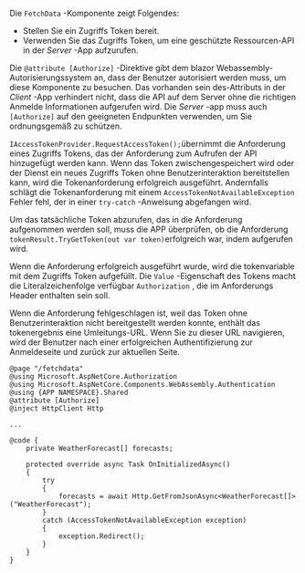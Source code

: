 Die `FetchData` -Komponente zeigt Folgendes:

* Stellen Sie ein Zugriffs Token bereit.
* Verwenden Sie das Zugriffs Token, um eine geschützte Ressourcen-API in der *Server* -App aufzurufen.

Die `@attribute [Authorize]` -Direktive gibt dem blazor Webassembly-Autorisierungssystem an, dass der Benutzer autorisiert werden muss, um diese Komponente zu besuchen. Das vorhanden sein des-Attributs in der *Client* -App verhindert nicht, dass die API auf dem Server ohne die richtigen Anmelde Informationen aufgerufen wird. Die *Server* -app muss auch `[Authorize]` auf den geeigneten Endpunkten verwenden, um Sie ordnungsgemäß zu schützen.

`IAccessTokenProvider.RequestAccessToken();`übernimmt die Anforderung eines Zugriffs Tokens, das der Anforderung zum Aufrufen der API hinzugefügt werden kann. Wenn das Token zwischengespeichert wird oder der Dienst ein neues Zugriffs Token ohne Benutzerinteraktion bereitstellen kann, wird die Tokenanforderung erfolgreich ausgeführt. Andernfalls schlägt die Tokenanforderung mit einem `AccessTokenNotAvailableException` Fehler fehl, der in einer `try-catch` -Anweisung abgefangen wird.

Um das tatsächliche Token abzurufen, das in die Anforderung aufgenommen werden soll, muss die APP überprüfen, ob die Anforderung `tokenResult.TryGetToken(out var token)`erfolgreich war, indem aufgerufen wird. 

Wenn die Anforderung erfolgreich ausgeführt wurde, wird die tokenvariable mit dem Zugriffs Token aufgefüllt. Die `Value` -Eigenschaft des Tokens macht die Literalzeichenfolge verfügbar `Authorization` , die im Anforderungs Header enthalten sein soll.

Wenn die Anforderung fehlgeschlagen ist, weil das Token ohne Benutzerinteraktion nicht bereitgestellt werden konnte, enthält das tokenergebnis eine Umleitungs-URL. Wenn Sie zu dieser URL navigieren, wird der Benutzer nach einer erfolgreichen Authentifizierung zur Anmeldeseite und zurück zur aktuellen Seite.

```razor
@page "/fetchdata"
@using Microsoft.AspNetCore.Authorization
@using Microsoft.AspNetCore.Components.WebAssembly.Authentication
@using {APP NAMESPACE}.Shared
@attribute [Authorize]
@inject HttpClient Http

...

@code {
    private WeatherForecast[] forecasts;

    protected override async Task OnInitializedAsync()
    {
        try
        {
            forecasts = await Http.GetFromJsonAsync<WeatherForecast[]>("WeatherForecast");
        }
        catch (AccessTokenNotAvailableException exception)
        {
            exception.Redirect();
        }
    }
}
```
